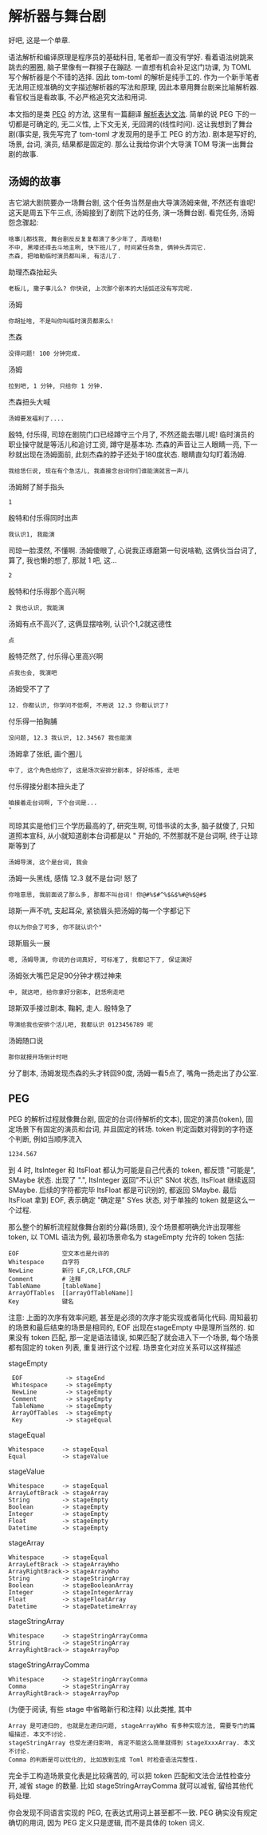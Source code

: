 解析器与舞台剧
==============

好吧, 这是一个单章.

语法解析和编译原理是程序员的基础科目, 笔者却一直没有学好. 看着语法树跳来跳去的圈圈, 脑子里像有一群猴子在蹦跶. 一直想有机会补足这门功课, 为 TOML 写个解析器是个不错的选择. 因此 tom-toml 的解析是纯手工的. 作为一个新手笔者无法用正规准确的文字描述解析器的写法和原理, 因此本章用舞台剧来比喻解析器. 看官权当是看故事, 不必严格追究文法和用词.

本文指的是类 [PEG][1] 的方法, 这里有一篇翻译 [解析表达文法][2]. 简单的说 PEG 下的一切都是可确定的, 无二义性, 上下文无关, 无回溯的(线性时间). 这让我想到了舞台剧(事实是, 我先写完了 tom-toml 才发现用的是手工 PEG 的方法). 剧本是写好的, 场景, 台词, 演员, 结果都是固定的. 那么让我给你讲个大导演 TOM 导演一出舞台剧的故事.

## 汤姆的故事

吉它湖大剧院要办一场舞台剧, 这个任务当然是由大导演汤姆来做, 不然还有谁呢!
这天是周五下午三点, 汤姆接到了剧院下达的任务, 演一场舞台剧. 看完任务, 汤姆怨念骤起:

    啥事儿都找我, 舞台剧反反复复都演了多少年了, 弄啥勒!
    不中, 黑喽还得去斗地主咧, 快下班儿了, 时间紧任务急, 俩钟头弄完它.
    杰森, 把咱勒临时演员都叫来, 有活儿了.

助理杰森抬起头

    老板儿, 撒子事儿么? 你快说, 上次那个剧本的大括弧还没有写完呢.

汤姆

    你胡扯啥, 不是叫你叫临时演员都来么!

杰森

    没得问题! 100 分钟完成.

 汤姆

    拉到吧, 1 分钟, 只给你 1 分钟.

杰森扭头大喊

    汤姆要发福利了....

殷特, 付乐得, 司琼在剧院门口已经蹲守三个月了, 不然还能去哪儿呢! 临时演员的职业操守就是等活儿和追讨工资, 蹲守是基本功. 杰森的声音让三人眼睛一亮, 下一秒就出现在汤姆面前, 此刻杰森的脖子还处于180度状态. 眼睛直勾勾盯着汤姆.

    我给恁仨说, 现在有个急活儿, 我直接念台词你们谁能演就言一声儿
    
汤姆掰了掰手指头

    1

殷特和付乐得同时出声

    我认识1, 我能演

司琼一脸漠然, 不懂啊. 汤姆傻眼了, 心说我正琢磨第一句说啥勒, 这俩伙当台词了, 算了, 我也懒的想了, 那就 1 吧, 这...

    2

殷特和付乐得那个高兴啊

    2 我也认识, 我能演

汤姆有点不高兴了, 这俩显摆啥咧, 认识个1,2就这德性

    点
    
殷特茫然了, 付乐得心里高兴啊

    点我也会, 我演吧

汤姆受不了了

    12. 你都认识, 你学问不低啊, 不用说 12.3 你都认识了?
    
付乐得一拍胸脯

    没问题, 12.3 我认识, 12.34567 我也能演

汤姆拿了张纸, 画个圈儿

    中了, 这个角色给你了, 这是场次安排分剧本, 好好练练, 走吧
    
付乐得接分剧本扭头走了

    咱接着走台词啊, 下个台词是...
    "

司琼其实是他们三个学历最高的了, 研究生啊, 可惜书读的太多, 脑子就傻了, 只知道照本宣科, 从小就知道剧本台词都是以 " 开始的, 不然那就不是台词啊, 终于让琼斯等到了

    汤姆导演, 这个是台词, 我会

汤姆一头黑线, 感情 12.3 就不是台词! 怒了

    你啥意思, 我前面说了那么多, 那都不叫台词! 你@#%$#^%$&$%#@%$@#$

琼斯一声不吭, 支起耳朵, 紧锁眉头把汤姆的每一个字都记下

    你以为你会了可多, 你不就认识个"

琼斯眉头一展

    嗯, 汤姆导演, 你说的台词真好, 可标准了, 我都记下了, 保证演好

汤姆张大嘴巴足足90分钟才楞过神来

    中, 就这吧, 给你拿好分剧本, 赶恁咧走吧

琼斯双手接过剧本, 鞠躬, 走人. 殷特急了

    导演给我也安排个活儿吧, 我都认识 0123456789 呢

汤姆随口说

    那你就报开场倒计时吧

分了剧本, 汤姆发现杰森的头才转回90度, 汤姆一看5点了, 嘴角一扬走出了办公室.

## PEG

PEG 的解析过程就像舞台剧, 固定的台词(待解析的文本), 固定的演员(token), 固定场景下有固定的演员和台词, 并且固定的转场. token 判定函数对得到的字符逐个判断, 例如当顺序流入

    1234.567

到 4 时, ItsInteger 和 ItsFloat 都认为可能是自己代表的 token, 都反馈 "可能是", SMaybe 状态. 出现了 ".", ItsInteger 返回"不认识" SNot 状态, ItsFloat 继续返回 SMaybe. 后续的字符都完毕 ItsFloat 都是可识别的, 都返回 SMaybe. 最后 ItsFloat 拿到 EOF, 表示确定 "确定是" SYes 状态, 对于单独的 token 就是这么一个过程.

那么整个的解析流程就像舞台剧的分幕(场景), 没个场景都明确允许出现哪些 token, 以 TOML 语法为例, 最初场景命名为 stageEmpty 允许的 token 包括:

    EOF            空文本也是允许的
    Whitespace     白字符
    NewLine        新行 LF,CR,LFCR,CRLF
    Comment        # 注释
    TableName      [tableName]
    ArrayOfTables  [[arrayOfTableName]]
    Key            键名

注意: 上面的次序有效率问题, 甚至是必须的次序才能实现或者简化代码. 周知最初的场景和最后结束的场景是相同的, EOF 出现在stageEmpty 中是理所当然的. 如果没有 token 匹配, 那一定是语法错误, 如果匹配了就会进入下一个场景, 每个场景都有固定的 token 列表, 重复进行这个过程. 场景变化对应关系可以这样描述

stageEmpty

     EOF            -> stageEnd
     Whitespace     -> stageEmpty
     NewLine        -> stageEmpty
     Comment        -> stageEmpty
     TableName      -> stageEmpty
     ArrayOfTables  -> stageEmpty
     Key            -> stageEqual
 
stageEqual

    Whitespace     -> stageEqual
    Equal          -> stageValue

stageValue

    Whitespace     -> stageEqual
    ArrayLeftBrack -> stageArray
    String         -> stageEmpty
    Boolean        -> stageEmpty
    Integer        -> stageEmpty
    Float          -> stageEmpty
    Datetime       -> stageEmpty

stageArray

    Whitespace     -> stageEqual
    ArrayLeftBrack -> stageArrayWho
    ArrayRightBrack-> stageArrayWho
    String         -> stageStringArray
    Boolean        -> stageBooleanArray
    Integer        -> stageIntegerArray
    Float          -> stageFloatArray
    Datetime       -> stageDatetimeArray

stageStringArray

    Whitespace     -> stageStringArrayComma
    String         -> stageStringArray
    ArrayRightBrack-> stageArrayPop

stageStringArrayComma

    Whitespace     -> stageStringArrayComma
    Comma          -> stageStringArray
    ArrayRightBrack-> stageArrayPop

(为便于阅读, 有些 stage 中省略新行和注释) 以此类推, 其中

    Array 是可递归的, 也就是左递归问题, stageArrayWho 有多种实现方法, 需要专门的篇幅描述. 本文不讨论. 
    stageStringArray 也受左递归影响, 肯定不能这么简单就得到 stageXxxxArray. 本文不讨论.
    Comma 的判断是可以优化的, 比如放到生成 Toml 时检查语法完整性.

完全手工构造场景变化表是比较痛苦的, 可以把 token 匹配和文法合法性检查分开, 减省 stage 的数量. 比如 stageStringArrayComma 就可以减省, 留给其他代码处理.

你会发现不同语言实现的 PEG, 在表达式用词上甚至都不一致. PEG 确实没有规定确切的用词, 因为 PEG 定义只是逻辑, 而不是具体的 token 词义.


  [1]: http://en.wikipedia.org/wiki/Parsing_expression_grammar
  [2]: http://article.yeeyan.org/compare/35225